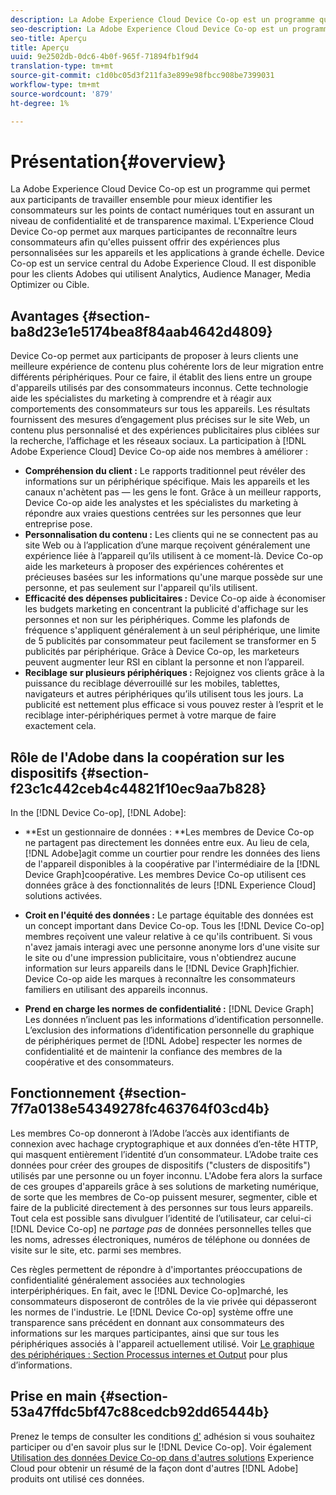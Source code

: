 ```yaml
---
description: La Adobe Experience Cloud Device Co-op est un programme qui permet aux participants de travailler ensemble pour mieux identifier les consommateurs sur les points de contact numériques tout en assurant un niveau de confidentialité et de transparence maximal. L'Experience Cloud Device Co-op permet aux marques participantes de reconnaître leurs consommateurs afin qu'elles puissent offrir des expériences plus personnalisées sur les appareils et les applications à grande échelle. Device Co-op est un service central du Adobe Experience Cloud. Il est disponible pour les clients Adobes qui utilisent Analytics, Audience Manager, Media Optimizer ou Cible.
seo-description: La Adobe Experience Cloud Device Co-op est un programme qui permet aux participants de travailler ensemble pour mieux identifier les consommateurs sur les points de contact numériques tout en assurant un niveau de confidentialité et de transparence maximal. L'Experience Cloud Device Co-op permet aux marques participantes de reconnaître leurs consommateurs afin qu'elles puissent offrir des expériences plus personnalisées sur les appareils et les applications à grande échelle. Device Co-op est un service central du Adobe Experience Cloud. Il est disponible pour les clients Adobes qui utilisent Analytics, Audience Manager, Media Optimizer ou Cible.
seo-title: Aperçu
title: Aperçu
uuid: 9e2502db-0dc6-4b0f-965f-71894fb1f9d4
translation-type: tm+mt
source-git-commit: c1d0bc05d3f211fa3e899e98fbcc908be7399031
workflow-type: tm+mt
source-wordcount: '879'
ht-degree: 1%

---
```



# Présentation{#overview}

La Adobe Experience Cloud Device Co-op est un programme qui permet aux participants de travailler ensemble pour mieux identifier les consommateurs sur les points de contact numériques tout en assurant un niveau de confidentialité et de transparence maximal. L&#39;Experience Cloud Device Co-op permet aux marques participantes de reconnaître leurs consommateurs afin qu&#39;elles puissent offrir des expériences plus personnalisées sur les appareils et les applications à grande échelle. Device Co-op est un service central du Adobe Experience Cloud. Il est disponible pour les clients Adobes qui utilisent Analytics, Audience Manager, Media Optimizer ou Cible.

## Avantages {#section-ba8d23e1e5174bea8f84aab4642d4809}

Device Co-op permet aux participants de proposer à leurs clients une meilleure expérience de contenu plus cohérente lors de leur migration entre différents périphériques. Pour ce faire, il établit des liens entre un groupe d&#39;appareils utilisés par des consommateurs inconnus. Cette technologie aide les spécialistes du marketing à comprendre et à réagir aux comportements des consommateurs sur tous les appareils. Les résultats fournissent des mesures d’engagement plus précises sur le site Web, un contenu plus personnalisé et des expériences publicitaires plus ciblées sur la recherche, l’affichage et les réseaux sociaux. La participation à [!DNL Adobe Experience Cloud] Device Co-op aide nos membres à améliorer :

* **Compréhension du client :** Le rapports traditionnel peut révéler des informations sur un périphérique spécifique. Mais les appareils et les canaux n&#39;achètent pas — les gens le font. Grâce à un meilleur rapports, Device Co-op aide les analystes et les spécialistes du marketing à répondre aux vraies questions centrées sur les personnes que leur entreprise pose.
* **Personnalisation du contenu :** Les clients qui ne se connectent pas au site Web ou à l’application d’une marque reçoivent généralement une expérience liée à l’appareil qu’ils utilisent à ce moment-là. Device Co-op aide les marketeurs à proposer des expériences cohérentes et précieuses basées sur les informations qu&#39;une marque possède sur une personne, et pas seulement sur l&#39;appareil qu&#39;ils utilisent.
* **Efficacité des dépenses publicitaires :** Device Co-op aide à économiser les budgets marketing en concentrant la publicité d&#39;affichage sur les personnes et non sur les périphériques. Comme les plafonds de fréquence s&#39;appliquent généralement à un seul périphérique, une limite de 5 publicités par consommateur peut facilement se transformer en 5 publicités par périphérique. Grâce à Device Co-op, les marketeurs peuvent augmenter leur RSI en ciblant la personne et non l’appareil.
* **Reciblage sur plusieurs périphériques :** Rejoignez vos clients grâce à la puissance du reciblage déverrouillé sur les mobiles, tablettes, navigateurs et autres périphériques qu’ils utilisent tous les jours. La publicité est nettement plus efficace si vous pouvez rester à l’esprit et le reciblage inter-périphériques permet à votre marque de faire exactement cela.

<!--
we may not want to share info in this with customers who have not signed. Also, removed directory from S3.
<p>Download our white-paper, <a href="https://marketing-stage.adobe.com/resources/help/en_US/mcdc/downloads/what_to_expect.pdf" format="https" scope="external"> What to Expect from the Device Co-op</a> for more information. </p>
-->

## Rôle de l&#39;Adobe dans la coopération sur les dispositifs {#section-f23c1c442ceb4c44821f10ec9aa7b828}

In the [!DNL Device Co-op], [!DNL Adobe]:

* **Est un gestionnaire de données : **Les membres de Device Co-op ne partagent pas directement les données entre eux. Au lieu de cela, [!DNL Adobe]agit comme un courtier pour rendre les données des liens de l&#39;appareil disponibles à la coopérative par l&#39;intermédiaire de la [!DNL Device Graph]coopérative. Les membres Device Co-op utilisent ces données grâce à des fonctionnalités de leurs [!DNL Experience Cloud] solutions activées.

* **Croit en l&#39;équité des données :** Le partage équitable des données est un concept important dans Device Co-op. Tous les [!DNL Device Co-op] membres reçoivent une valeur relative à ce qu&#39;ils contribuent. Si vous n&#39;avez jamais interagi avec une personne anonyme lors d&#39;une visite sur le site ou d&#39;une impression publicitaire, vous n&#39;obtiendrez aucune information sur leurs appareils dans le [!DNL Device Graph]fichier. Device Co-op aide les marques à reconnaître les consommateurs familiers en utilisant des appareils inconnus.

* **Prend en charge les normes de confidentialité :** [!DNL Device Graph] Les données n’incluent pas les informations d’identification personnelle. L’exclusion des informations d’identification personnelle du graphique de périphériques permet de [!DNL Adobe] respecter les normes de confidentialité et de maintenir la confiance des membres de la coopérative et des consommateurs.

## Fonctionnement {#section-7f7a0138e54349278fc463764f03cd4b}

Les membres Co-op donneront à l’Adobe l’accès aux identifiants de connexion avec hachage cryptographique et aux données d’en-tête HTTP, qui masquent entièrement l’identité d’un consommateur. L’Adobe traite ces données pour créer des groupes de dispositifs (&quot;clusters de dispositifs&quot;) utilisés par une personne ou un foyer inconnu. L&#39;Adobe fera alors la surface de ces groupes d&#39;appareils grâce à ses solutions de marketing numérique, de sorte que les membres de Co-op puissent mesurer, segmenter, cible et faire de la publicité directement à des personnes sur tous leurs appareils. Tout cela est possible sans divulguer l’identité de l’utilisateur, car celui-ci [!DNL Device Co-op] ne *partage pas* de données personnelles telles que les noms, adresses électroniques, numéros de téléphone ou données de visite sur le site, etc. parmi ses membres.

Ces règles permettent de répondre à d&#39;importantes préoccupations de confidentialité généralement associées aux technologies interpériphériques. En fait, avec le [!DNL Device Co-op]marché, les consommateurs disposeront de contrôles de la vie privée qui dépasseront les normes de l&#39;industrie. Le [!DNL Device Co-op] système offre une transparence sans précédent en donnant aux consommateurs des informations sur les marques participantes, ainsi que sur tous les périphériques associés à l&#39;appareil actuellement utilisé. Voir [Le graphique des périphériques : Section Processus internes et Output](../processes/links.md#concept-e9526af3476b478aab7c57b9ed0bab7c) pour plus d’informations.

## Prise en main {#section-53a47ffdc5bf47c88cedcb92dd65444b}

Prenez le temps de consulter les conditions [d&#39;](../about/requirements.md#concept-31d3d165d22546afbedf023d32ad3a43) adhésion si vous souhaitez participer ou d&#39;en savoir plus sur le [!DNL Device Co-op]. Voir également [Utilisation des données Device Co-op dans d&#39;autres solutions](../other-solutions/other-solutions.md#concept-46278a50cfca4e1ab83a3b35077a585f) Experience Cloud pour obtenir un résumé de la façon dont d&#39;autres [!DNL Adobe] produits ont utilisé ces données.
